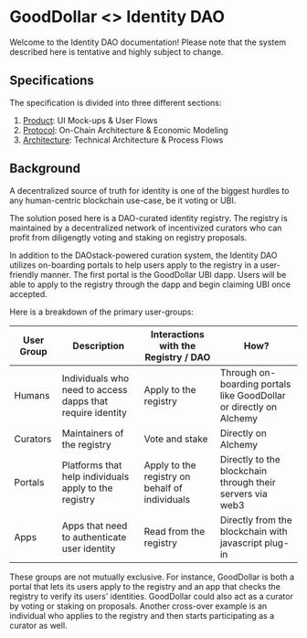 # GoodDollar <> Identity DAO

Welcome to the Identity DAO documentation! Please note that the system described here is tentative and highly subject to change.

## Specifications

The specification is divided into three different sections:

1. [Product](./docs/product.md): UI Mock-ups & User Flows  
2. [Protocol](./docs/protocol.md): On-Chain Architecture & Economic Modeling  
3. [Architecture](./docs/architecture.md): Technical Architecture & Process Flows  

## Background 

A decentralized source of truth for identity is one of the biggest hurdles to any human-centric blockchain use-case, be it voting or UBI.

The solution posed here is a DAO-curated identity registry. The registry is maintained by a decentralized network of incentivized curators who can profit from diligengtly voting and staking on registry proposals.

In addition to the DAOstack-powered curation system, the Identity DAO utilizes on-boarding portals to help users apply to the registry in a user-friendly manner. The first portal is the GoodDollar UBI dapp. Users will be able to apply to the registry through the dapp and begin claiming UBI once accepted.

Here is a breakdown of the primary user-groups:

| User Group | Description | Interactions with the Registry / DAO | How? |
|-|-|-|-|
| Humans | Individuals who need to access dapps that require identity | Apply to the registry | Through on-boarding portals like GoodDollar or directly on Alchemy |
| Curators | Maintainers of the registry |  Vote and stake | Directly on Alchemy |
| Portals | Platforms that help individuals apply to the registry | Apply to the registry on behalf of individuals | Directly to the blockchain through their servers via web3 |  
| Apps | Apps that need to authenticate user identity | Read from the registry | Directly from the blockchain with javascript plug-in |

These groups are not mutually exclusive. For instance, GoodDollar is both a portal that lets its users apply to the registry and an app that checks the registry to verify its users’ identities. GoodDollar could also act as a curator by voting or staking on proposals. Another cross-over example is an individual who applies to the registry and then starts participating as a curator as well.
